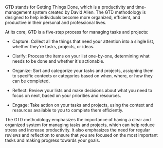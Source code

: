 GTD stands for Getting Things Done, which is a productivity and time-management system created by David Allen. The GTD methodology is designed to help individuals become more organized, efficient, and productive in their personal and professional lives.

At its core, GTD is a five-step process for managing tasks and projects:

- Capture: Collect all the things that need your attention into a single list, whether they're tasks, projects, or ideas.  

- Clarify: Process the items on your list one-by-one, determining what needs to be done and whether it's actionable.  

- Organize: Sort and categorize your tasks and projects, assigning them to specific contexts or categories based on when, where, or how they can be completed.  

- Reflect: Review your lists and make decisions about what you need to focus on next, based on your priorities and resources.  

- Engage: Take action on your tasks and projects, using the context and resources available to you to complete them efficiently.  

The GTD methodology emphasizes the importance of having a clear and organized system for managing tasks and projects, which can help reduce stress and increase productivity. It also emphasizes the need for regular reviews and reflection to ensure that you are focused on the most important tasks and making progress towards your goals.
